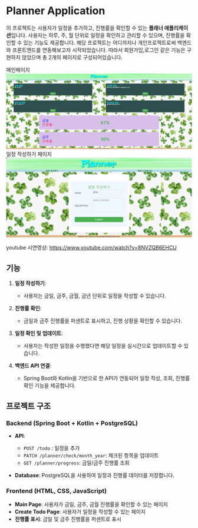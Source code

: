 # Planner Application

이 프로젝트는 사용자가 일정을 추가하고, 진행률을 확인할 수 있는 **플래너 애플리케이션**입니다. 사용자는 하루, 주, 월 단위로 일정을 확인하고 관리할 수 있으며, 진행률을 확인할 수 있는 기능도 제공합니다.
해당 프로젝트는 어디까지나 개인프로젝트로써 백엔드와 프론트엔드를 연동해보고자 시작되었습니다.
따라서 회원가입,로그인 같은 기능은 구현하지 않았으며 총 2개의 페이지로 구성되어있습니다.

메인페이지
![](front/public/img/최종프론트사진.png)
일정 작성하기 페이지
![](front/public/img/최종프론트사진_1.png)

youtube 시연영상: https://www.youtube.com/watch?v=8NVZQB6EHCU


## 기능

1. **일정 작성하기**:
    - 사용자는 금일, 금주, 금월, 금년 단위로 일정을 작성할 수 있습니다.

2. **진행률 확인**:
    - 금일과 금주 진행률을 퍼센트로 표시하고, 진행 상황을 확인할 수 있습니다.

3. **일정 확인 및 업데이트**:
    - 사용자는 작성한 일정을 수행했다면 해당 일정을 실시간으로 업데이트할 수 있습니다.

4. **백엔드 API 연결**:
    - Spring Boot와 Kotlin을 기반으로 한 API가 연동되어 일정 작성, 조회, 진행률 확인 기능을 제공합니다.

## 프로젝트 구조

### **Backend** (Spring Boot + Kotlin + PostgreSQL)

- **API**:
    - `POST /todo` : 일정을 추가
    - `PATCH /planner/check/month_year`: 체크된 항목을 업데이트
    - `GET /planner/progress`: 금일/금주 진행률 조회

- **Database**: PostgreSQL을 사용하여 일정과 진행률 데이터를 저장합니다.

### **Frontend** (HTML, CSS, JavaScript)

- **Main Page**: 사용자가 금일, 금주, 금월 진행률을 확인할 수 있는 페이지
- **Create Todo Page**: 사용자가 일정을 작성할 수 있는 페이지
- **진행률 표시**: 금일 및 금주 진행률을 퍼센트로 표시

